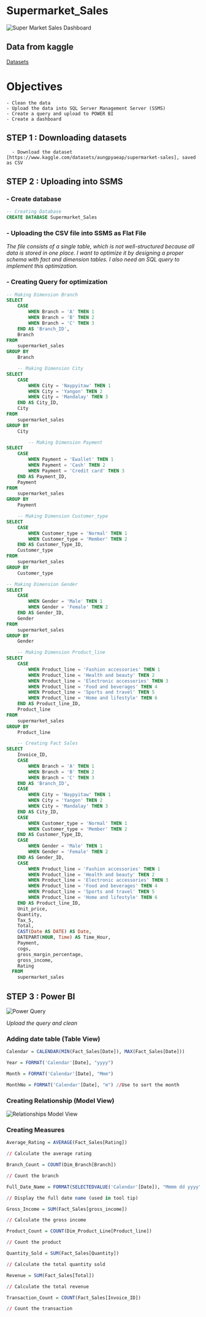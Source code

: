 # Supermarket_Sales
![Super Market Sales Dashboard](https://github.com/ctian5505/Supermarket_Sales/blob/main/Supermarket%20sales_page-0001.jpg)

## Data from kaggle
[Datasets](https://www.kaggle.com/datasets/aungpyaeap/supermarket-sales)

# Objectives
```
- Clean the data
- Upload the data into SQL Server Management Server (SSMS)
- Create a query and upload to POWER BI
- Create a dashboard
```

## STEP 1 : Downloading datasets
```
  - Download the dataset [https://www.kaggle.com/datasets/aungpyaeap/supermarket-sales], saved as CSV
```

## STEP 2 : Uploading into SSMS
###   - Create database
```sql
-- Creating Database
CREATE DATABASE Supermarket_Sales
```
###   - Uploading the CSV file into SSMS as Flat File 

*The file consists of a single table, which is not well-structured because all data is stored in one place. I want to optimize it by designing a proper schema with fact and dimension tables. I also need an SQL query to implement this optimization.*

###   - Creating Query for optimization

```sql
-- Making Dimension Branch
SELECT 
	CASE
		WHEN Branch = 'A' THEN 1
		WHEN Branch = 'B' THEN 2
		WHEN Branch = 'C' THEN 3
	END AS 'Branch_ID',
	Branch
FROM 
	supermarket_sales
GROUP BY
	Branch
```
```sql
	-- Making Dimension City
SELECT
	CASE
		WHEN City = 'Naypyitaw' THEN 1
		WHEN City = 'Yangon' THEN 2
		WHEN City = 'Mandalay' THEN 3
	END AS City_ID,
	City
FROM
	supermarket_sales
GROUP BY
	City
```
```sql
		-- Making Dimension Payment
SELECT 
	CASE
		WHEN Payment = 'Ewallet' THEN 1
		WHEN Payment = 'Cash' THEN 2
		WHEN Payment = 'Credit card' THEN 3
	END AS Payment_ID,
	Payment
FROM 
	supermarket_sales
GROUP BY
	Payment
```
```sql
	-- Making Dimension Customer_type 
SELECT 
	CASE
		WHEN Customer_type = 'Normal' THEN 1
		WHEN Customer_type = 'Member' THEN 2
	END AS Customer_Type_ID,
	Customer_type 
FROM 
	supermarket_sales
GROUP BY
	Customer_type
```
```sql
-- Making Dimension Gender
SELECT 
	CASE
		WHEN Gender = 'Male' THEN 1
		WHEN Gender = 'Female' THEN 2
	END AS Gender_ID,
	Gender
FROM 
	supermarket_sales
GROUP BY
	Gender
```
```sql
	-- Making Dimension Product_line
SELECT 
	CASE
		WHEN Product_line = 'Fashion accessories' THEN 1
		WHEN Product_line = 'Health and beauty' THEN 2
		WHEN Product_line = 'Electronic accessories' THEN 3
		WHEN Product_line = 'Food and beverages' THEN 4
		WHEN Product_line = 'Sports and travel' THEN 5
		WHEN Product_line = 'Home and lifestyle' THEN 6
	END AS Product_line_ID,
	Product_line
FROM 
	supermarket_sales
GROUP BY
	Product_line
```
```sql
	-- Creating Fact Sales
SELECT 
	Invoice_ID,
	CASE
		WHEN Branch = 'A' THEN 1
		WHEN Branch = 'B' THEN 2
		WHEN Branch = 'C' THEN 3
	END AS 'Branch_ID',
	CASE
		WHEN City = 'Naypyitaw' THEN 1
		WHEN City = 'Yangon' THEN 2
		WHEN City = 'Mandalay' THEN 3
	END AS City_ID,
	CASE
		WHEN Customer_type = 'Normal' THEN 1
		WHEN Customer_type = 'Member' THEN 2
	END AS Customer_Type_ID,
	CASE
		WHEN Gender = 'Male' THEN 1
		WHEN Gender = 'Female' THEN 2
	END AS Gender_ID,
	CASE
		WHEN Product_line = 'Fashion accessories' THEN 1
		WHEN Product_line = 'Health and beauty' THEN 2
		WHEN Product_line = 'Electronic accessories' THEN 3
		WHEN Product_line = 'Food and beverages' THEN 4
		WHEN Product_line = 'Sports and travel' THEN 5
		WHEN Product_line = 'Home and lifestyle' THEN 6
	END AS Product_line_ID,
	Unit_price,
	Quantity,
	Tax_5,
	Total,
	CAST(Date AS DATE) AS Date,
	DATEPART(HOUR, Time) AS Time_Hour,
	Payment,
	cogs,
	gross_margin_percentage,
	gross_income,
	Rating
  FROM 
	supermarket_sales
```

## STEP 3 : Power BI
![Power Query](https://github.com/ctian5505/Supermarket_Sales/blob/main/Screenshot%202025-03-07%20163630.png)

*Upload the query and clean*

### Adding date table (Table View)
```R
Calendar = CALENDAR(MIN(Fact_Sales[Date]), MAX(Fact_Sales[Date]))

Year = FORMAT('Calendar'[Date], "yyyy")

Month = FORMAT('Calendar'[Date], "Mmm")

MonthNo = FORMAT('Calendar'[Date], "m") //Use to sort the month
```

### Creating Relationship (Model View)
![Relationships Model View](https://github.com/ctian5505/Supermarket_Sales/blob/main/relationship.png)

### Creating Measures 
```R
Average_Rating = AVERAGE(Fact_Sales[Rating])

// Calculate the average rating
```


```R
Branch_Count = COUNT(Dim_Branch[Branch]) 

// Count the branch
```

```R
Full_Date_Name = FORMAT(SELECTEDVALUE('Calendar'[Date]), "Mmmm dd yyyy")

// Display the full date name (used in tool tip)
```

```R
Gross_Income = SUM(Fact_Sales[gross_income])

// Calculate the gross income
```

```R
Product_Count = COUNT(Dim_Product_Line[Product_line]) 

// Count the product
```

```R
Quantity_Sold = SUM(Fact_Sales[Quantity]) 

// Calculate the total quantity sold
```

```R
Revenue = SUM(Fact_Sales[Total]) 

// Calculate the total revenue
```

```R
Transaction_Count = COUNT(Fact_Sales[Invoice_ID])

// Count the transaction
```
